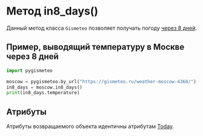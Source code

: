# Метод in8_days()

Данный метод класса `Gismeteo` позволяет получать погоду [через 8 дней](https://gismeteo.ru/weather-moscow-4368/8-day/).

## Пример, выводящий температуру в Москве через 8 дней

```python
import pygismeteo

moscow = pygismeteo.by_url("https://gismeteo.ru/weather-moscow-4368/")
in8_days = moscow.in8_days()
print(in8_days.temperature)
```

## Атрибуты

Атрибуты возвращаемого объекта идентичны атрибутам [Today](today.md).
